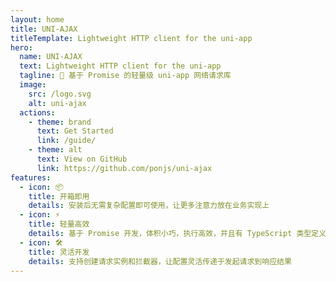 ```yaml
---
layout: home
title: UNI-AJAX
titleTemplate: Lightweight HTTP client for the uni-app
hero:
  name: UNI-AJAX
  text: Lightweight HTTP client for the uni-app
  tagline: 🎐 基于 Promise 的轻量级 uni-app 网络请求库
  image:
    src: /logo.svg
    alt: uni-ajax
  actions:
    - theme: brand
      text: Get Started
      link: /guide/
    - theme: alt
      text: View on GitHub
      link: https://github.com/ponjs/uni-ajax
features:
  - icon: 📦
    title: 开箱即用
    details: 安装后无需复杂配置即可使用，让更多注意力放在业务实现上
  - icon: ⚡️
    title: 轻量高效
    details: 基于 Promise 开发，体积小巧，执行高效，并且有 TypeScript 类型定义
  - icon: 🛠️
    title: 灵活开发
    details: 支持创建请求实例和拦截器，让配置灵活传递于发起请求到响应结果
---
```


<style>
:root {
  --vp-home-hero-name-color: transparent;
  --vp-home-hero-name-background: -webkit-linear-gradient(120deg, #39be68 30%, #fa9d58);
  --vp-home-hero-image-background-image: linear-gradient(-45deg, #39be68 50%, #ff8570 50%);
  --vp-home-hero-image-filter: blur(56px);
}

.VPHero.has-image.VPHomeHero .container {
  gap: 16px;
}

.VPHero.has-image.VPHomeHero .VPImage {
  zoom: 0.72;
}
</style>
